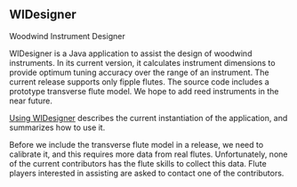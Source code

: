## WIDesigner
Woodwind Instrument Designer

WIDesigner is a Java application to assist the design of woodwind instruments.
In its current version, it calculates instrument dimensions to provide optimum tuning accuracy
over the range of an instrument.
The current release supports only fipple flutes.
The source code includes a prototype transverse flute model.
We hope to add reed instruments in the near future.

[Using WIDesigner](https://github.com/edwardkort/WWIDesigner/wiki/Using-WIDesigner) describes
the current instantiation of the application, and summarizes how to use it. 

Before we include the transverse flute model in a release, we need to calibrate it,
and this requires more data from real flutes. Unfortunately, none of the current contributors
has the flute skills to collect this data.
Flute players interested in assisting are asked to contact one of the contributors.
